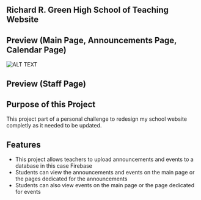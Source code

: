 ## Richard R. Green High School of Teaching Website

## Preview (Main Page, Announcements Page, Calendar Page)
![ALT TEXT](Preview/Preview_Main.gif)

## Preview (Staff Page)

## Purpose of this Project
This project part of a personal challenge to redesign my school website completly as it needed to be updated.

## Features
 * This project allows teachers to upload announcements and events to a database in this case Firebase
 * Students can view the announcements and events on the main page or the pages dedicated for the announcements
 * Students can also view events on the main page or the page dedicated for events
